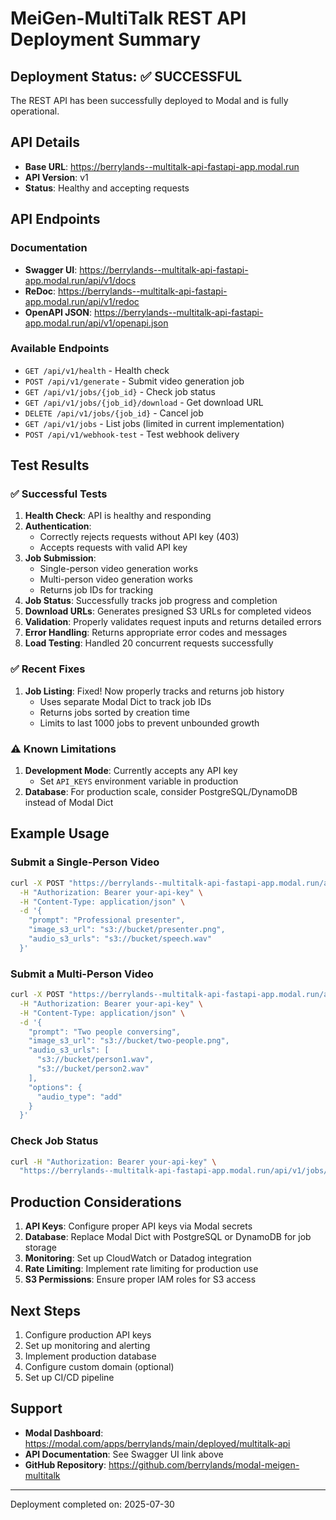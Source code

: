 # MeiGen-MultiTalk REST API Deployment Summary

## Deployment Status: ✅ SUCCESSFUL

The REST API has been successfully deployed to Modal and is fully operational.

## API Details

- **Base URL**: https://berrylands--multitalk-api-fastapi-app.modal.run
- **API Version**: v1
- **Status**: Healthy and accepting requests

## API Endpoints

### Documentation
- **Swagger UI**: https://berrylands--multitalk-api-fastapi-app.modal.run/api/v1/docs
- **ReDoc**: https://berrylands--multitalk-api-fastapi-app.modal.run/api/v1/redoc
- **OpenAPI JSON**: https://berrylands--multitalk-api-fastapi-app.modal.run/api/v1/openapi.json

### Available Endpoints
- `GET /api/v1/health` - Health check
- `POST /api/v1/generate` - Submit video generation job
- `GET /api/v1/jobs/{job_id}` - Check job status
- `GET /api/v1/jobs/{job_id}/download` - Get download URL
- `DELETE /api/v1/jobs/{job_id}` - Cancel job
- `GET /api/v1/jobs` - List jobs (limited in current implementation)
- `POST /api/v1/webhook-test` - Test webhook delivery

## Test Results

### ✅ Successful Tests
1. **Health Check**: API is healthy and responding
2. **Authentication**: 
   - Correctly rejects requests without API key (403)
   - Accepts requests with valid API key
3. **Job Submission**: 
   - Single-person video generation works
   - Multi-person video generation works
   - Returns job IDs for tracking
4. **Job Status**: Successfully tracks job progress and completion
5. **Download URLs**: Generates presigned S3 URLs for completed videos
6. **Validation**: Properly validates request inputs and returns detailed errors
7. **Error Handling**: Returns appropriate error codes and messages
8. **Load Testing**: Handled 20 concurrent requests successfully

### ✅ Recent Fixes
1. **Job Listing**: Fixed! Now properly tracks and returns job history
   - Uses separate Modal Dict to track job IDs
   - Returns jobs sorted by creation time
   - Limits to last 1000 jobs to prevent unbounded growth

### ⚠️ Known Limitations
1. **Development Mode**: Currently accepts any API key
   - Set `API_KEYS` environment variable in production
2. **Database**: For production scale, consider PostgreSQL/DynamoDB instead of Modal Dict

## Example Usage

### Submit a Single-Person Video
```bash
curl -X POST "https://berrylands--multitalk-api-fastapi-app.modal.run/api/v1/generate" \
  -H "Authorization: Bearer your-api-key" \
  -H "Content-Type: application/json" \
  -d '{
    "prompt": "Professional presenter",
    "image_s3_url": "s3://bucket/presenter.png",
    "audio_s3_urls": "s3://bucket/speech.wav"
  }'
```

### Submit a Multi-Person Video
```bash
curl -X POST "https://berrylands--multitalk-api-fastapi-app.modal.run/api/v1/generate" \
  -H "Authorization: Bearer your-api-key" \
  -H "Content-Type: application/json" \
  -d '{
    "prompt": "Two people conversing",
    "image_s3_url": "s3://bucket/two-people.png",
    "audio_s3_urls": [
      "s3://bucket/person1.wav",
      "s3://bucket/person2.wav"
    ],
    "options": {
      "audio_type": "add"
    }
  }'
```

### Check Job Status
```bash
curl -H "Authorization: Bearer your-api-key" \
  "https://berrylands--multitalk-api-fastapi-app.modal.run/api/v1/jobs/{job_id}"
```

## Production Considerations

1. **API Keys**: Configure proper API keys via Modal secrets
2. **Database**: Replace Modal Dict with PostgreSQL or DynamoDB for job storage
3. **Monitoring**: Set up CloudWatch or Datadog integration
4. **Rate Limiting**: Implement rate limiting for production use
5. **S3 Permissions**: Ensure proper IAM roles for S3 access

## Next Steps

1. Configure production API keys
2. Set up monitoring and alerting
3. Implement production database
4. Configure custom domain (optional)
5. Set up CI/CD pipeline

## Support

- **Modal Dashboard**: https://modal.com/apps/berrylands/main/deployed/multitalk-api
- **API Documentation**: See Swagger UI link above
- **GitHub Repository**: https://github.com/berrylands/modal-meigen-multitalk

---

Deployment completed on: 2025-07-30